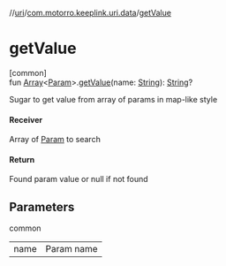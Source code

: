 //[uri](../../index.md)/[com.motorro.keeplink.uri.data](index.md)/[getValue](get-value.md)

# getValue

[common]\
fun [Array](https://kotlinlang.org/api/latest/jvm/stdlib/kotlin/-array/index.html)&lt;[Param](-param/index.md)&gt;.[getValue](get-value.md)(name: [String](https://kotlinlang.org/api/latest/jvm/stdlib/kotlin/-string/index.html)): [String](https://kotlinlang.org/api/latest/jvm/stdlib/kotlin/-string/index.html)?

Sugar to get value from array of params in map-like style

#### Receiver

Array of [Param](-param/index.md) to search

#### Return

Found param value or null if not found

## Parameters

common

| | |
|---|---|
| name | Param name |

